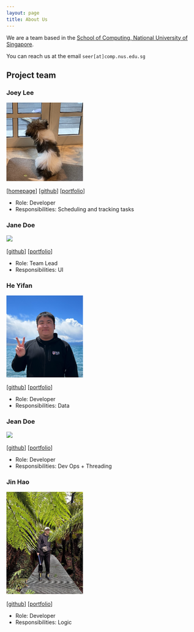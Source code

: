 ```yaml
---
layout: page
title: About Us
---
```


We are a team based in the [School of Computing, National University of Singapore](http://www.comp.nus.edu.sg).

You can reach us at the email `seer[at]comp.nus.edu.sg`

## Project team

### Joey Lee

<img src="images/applepiofmyeye.png" width="200px">

[[homepage](http://www.comp.nus.edu.sg/~damithch)]
[[github](https://github.com/applepiofmyeye)]
[[portfolio](team/applepiofmyeye.md)]

* Role: Developer
* Responsibilities: Scheduling and tracking tasks

### Jane Doe

<img src="images/johndoe.png" width="200px">

[[github](http://github.com/johndoe)]
[[portfolio](team/johndoe.md)]

* Role: Team Lead
* Responsibilities: UI

### He Yifan

<img src="images/jibtaf.png" width="200px">

[[github](http://github.com/jibtaf)] [[portfolio](team/jibtaf.md)]

* Role: Developer
* Responsibilities: Data

### Jean Doe

<img src="images/johndoe.png" width="200px">

[[github](http://github.com/johndoe)]
[[portfolio](team/johndoe.md)]

* Role: Developer
* Responsibilities: Dev Ops + Threading

### Jin Hao

<img src="images/jinhao.png" width="200px">

[[github](http://github.com/Leb14)]
[[portfolio](team/jinHao.md)]

* Role: Developer
* Responsibilities: Logic
